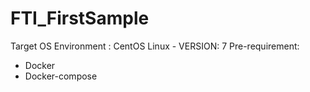 # FTI_FirstSample
Target OS Environment : CentOS Linux - VERSION: 7
Pre-requirement: 
   - Docker
   - Docker-compose
